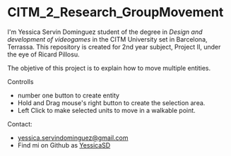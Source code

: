 # CITM_2_Research_GroupMovement
I'm Yessica Servin Dominguez student of the degree in _Design and development of videogames_ in the CITM University set in Barcelona, Terrassa. This repository is created for 2nd year subject, Project II, under the eye of Ricard Pillosu.

The objetive of this project is to explain how to move multiple entities.

Controlls
- number one button to create entity
- Hold and Drag mouse's right button to create the selection area. 
- Left Click to make selected units to move in a walkable point.

Contact:
* yessica.servindominguez@gmail.com
* Find mi on Github as [YessicaSD](https://github.com/YessicaSD)


